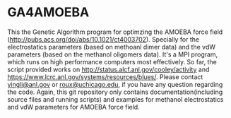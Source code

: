 # GA4AMOEBA
This the Genetic Algorithm program for optimzing the AMOEBA force field (http://pubs.acs.org/doi/abs/10.1021/ct4003702). Specially for the electrostatics parameters (based on methoanl dimer data) and the vdW parameters (based on the methanol oligomers data). It's a MPI program, which runs on high performance computers most effectively. So far, the script provided works on http://status.alcf.anl.gov/cooley/activity and https://www.lcrc.anl.gov/systems/resources/blues/. Please contact yingli@anl.gov or roux@uchicago.edu, if you have any question regarding the code.
Again, this git repository only contains documentation(including source files and running scripts) and examples for methanol electrostatics and vdW parameters for AMOEBA force field. 
